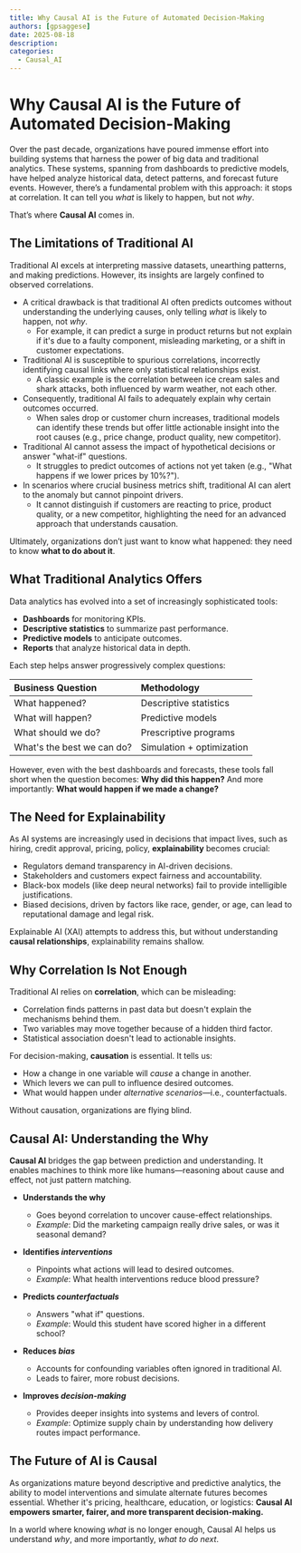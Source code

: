 ```yaml
---
title: Why Causal AI is the Future of Automated Decision-Making
authors: [gpsaggese]
date: 2025-08-18
description: 
categories:
  - Causal_AI
---
```


# Why Causal AI is the Future of Automated Decision-Making

Over the past decade, organizations have poured immense effort into building
systems that harness the power of big data and traditional analytics. These
systems, spanning from dashboards to predictive models, have helped analyze
historical data, detect patterns, and forecast future events. However, there’s a
fundamental problem with this approach: it stops at correlation. It can tell you
*what* is likely to happen, but not *why*.

That’s where **Causal AI** comes in.

## The Limitations of Traditional AI

Traditional AI excels at interpreting massive datasets, unearthing patterns, and making predictions. However, its insights are largely confined to observed correlations.

- A critical drawback is that traditional AI often predicts outcomes without understanding the underlying causes, only telling *what* is likely to happen, not *why*.  
  - For example, it can predict a surge in product returns but not explain if it's due to a faulty component, misleading marketing, or a shift in customer expectations.  
- Traditional AI is susceptible to spurious correlations, incorrectly identifying causal links where only statistical relationships exist.  
  - A classic example is the correlation between ice cream sales and shark attacks, both influenced by warm weather, not each other.  
- Consequently, traditional AI fails to adequately explain why certain outcomes occurred.  
  - When sales drop or customer churn increases, traditional models can identify these trends but offer little actionable insight into the root causes (e.g., price change, product quality, new competitor).  
- Traditional AI cannot assess the impact of hypothetical decisions or answer "what-if" questions.  
  - It struggles to predict outcomes of actions not yet taken (e.g., "What happens if we lower prices by 10%?").  
- In scenarios where crucial business metrics shift, traditional AI can alert to the anomaly but cannot pinpoint drivers.  
  - It cannot distinguish if customers are reacting to price, product quality, or a new competitor, highlighting the need for an advanced approach that understands causation.

Ultimately, organizations don’t just want to know what happened: they need to know **what to do about it**.

## What Traditional Analytics Offers

Data analytics has evolved into a set of increasingly sophisticated tools:

- **Dashboards** for monitoring KPIs.  
- **Descriptive statistics** to summarize past performance.  
- **Predictive models** to anticipate outcomes.  
- **Reports** that analyze historical data in depth.

Each step helps answer progressively complex questions:

| Business Question | Methodology |
| :---- | :---- |
| What happened? | Descriptive statistics |
| What will happen? | Predictive models |
| What should we do? | Prescriptive programs |
| What's the best we can do? | Simulation \+ optimization |

However, even with the best dashboards and forecasts, these tools fall short when the question becomes: **Why did this happen?** And more importantly: **What would happen if we made a change?**

## The Need for Explainability

As AI systems are increasingly used in decisions that impact lives, such as hiring, credit approval, pricing, policy, **explainability** becomes crucial:

- Regulators demand transparency in AI-driven decisions.  
- Stakeholders and customers expect fairness and accountability.  
- Black-box models (like deep neural networks) fail to provide intelligible justifications.  
- Biased decisions, driven by factors like race, gender, or age, can lead to reputational damage and legal risk.

Explainable AI (XAI) attempts to address this, but without understanding **causal relationships**, explainability remains shallow.

## Why Correlation Is Not Enough

Traditional AI relies on **correlation**, which can be misleading:

- Correlation finds patterns in past data but doesn't explain the mechanisms behind them.  
- Two variables may move together because of a hidden third factor.  
- Statistical association doesn't lead to actionable insights.

For decision-making, **causation** is essential. It tells us:

- How a change in one variable will *cause* a change in another.  
- Which levers we can pull to influence desired outcomes.  
- What would happen under *alternative scenarios*—i.e., counterfactuals.

Without causation, organizations are flying blind.

## Causal AI: Understanding the Why

**Causal AI** bridges the gap between prediction and understanding. It enables machines to think more like humans—reasoning about cause and effect, not just pattern matching.

- **Understands the why**
  - Goes beyond correlation to uncover cause-effect relationships.  
  - *Example*: Did the marketing campaign really drive sales, or was it seasonal demand?

- **Identifies *interventions***
  - Pinpoints what actions will lead to desired outcomes.  
  - *Example*: What health interventions reduce blood pressure?

- **Predicts *counterfactuals***
  - Answers "what if" questions.  
  - *Example*: Would this student have scored higher in a different school?

- **Reduces *bias***
  - Accounts for confounding variables often ignored in traditional AI.  
  - Leads to fairer, more robust decisions.

- **Improves *decision-making***
  - Provides deeper insights into systems and levers of control.  
  - *Example*: Optimize supply chain by understanding how delivery routes impact performance.

## **The Future of AI is Causal**

As organizations mature beyond descriptive and predictive analytics, the ability to model interventions and simulate alternate futures becomes essential. Whether it's pricing, healthcare, education, or logistics: **Causal AI empowers smarter, fairer, and more transparent decision-making.**

In a world where knowing *what* is no longer enough, Causal AI helps us understand *why*, and more importantly, *what to do next*.  
